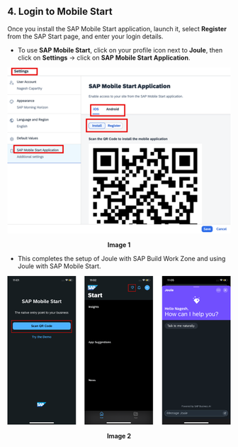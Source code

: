 ## 4. Login to Mobile Start

Once you install the SAP Mobile Start application, launch it, select **Register** from the SAP Start page, and enter your login details. 

- To use **SAP Mobile Start**, click on your profile icon next to **Joule**, then click on **Settings** -> click on **SAP Mobile Start Application**. 

![Mob start application](images/14.png)

**<p align="center"> Image 1 </p>**

- This completes the setup of Joule with SAP Build Work Zone and using Joule with SAP Mobile Start.

![Mob start application](images/16.png)

**<p align="center"> Image 2 </p>**